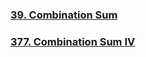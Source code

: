 
### [39. Combination Sum](https://leetcode.com/problems/combination-sum/)

### [377. Combination Sum IV](https://leetcode.com/problems/combination-sum-iv/)

